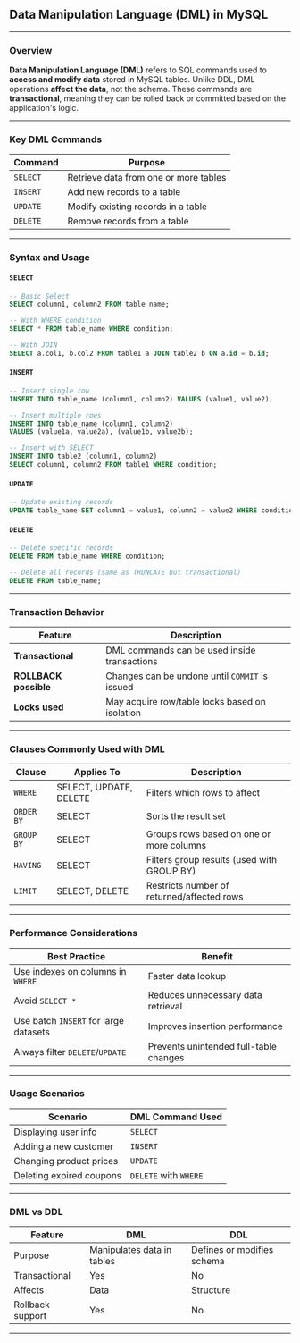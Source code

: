## Data Manipulation Language (DML) in MySQL

---

### Overview

**Data Manipulation Language (DML)** refers to SQL commands used to **access and modify data** stored in MySQL tables. Unlike DDL, DML operations **affect the data**, not the schema. These commands are **transactional**, meaning they can be rolled back or committed based on the application's logic.

---

### Key DML Commands

| Command   | Purpose                                           |
|-----------|---------------------------------------------------|
| `SELECT`  | Retrieve data from one or more tables              |
| `INSERT`  | Add new records to a table                         |
| `UPDATE`  | Modify existing records in a table                 |
| `DELETE`  | Remove records from a table                        |

---

### Syntax and Usage

#### `SELECT`
```sql
-- Basic Select
SELECT column1, column2 FROM table_name;

-- With WHERE condition
SELECT * FROM table_name WHERE condition;

-- With JOIN
SELECT a.col1, b.col2 FROM table1 a JOIN table2 b ON a.id = b.id;
```

#### `INSERT`
```sql
-- Insert single row
INSERT INTO table_name (column1, column2) VALUES (value1, value2);

-- Insert multiple rows
INSERT INTO table_name (column1, column2)
VALUES (value1a, value2a), (value1b, value2b);

-- Insert with SELECT
INSERT INTO table2 (column1, column2)
SELECT column1, column2 FROM table1 WHERE condition;
```

#### `UPDATE`
```sql
-- Update existing records
UPDATE table_name SET column1 = value1, column2 = value2 WHERE condition;
```

#### `DELETE`
```sql
-- Delete specific records
DELETE FROM table_name WHERE condition;

-- Delete all records (same as TRUNCATE but transactional)
DELETE FROM table_name;
```

---

### Transaction Behavior

| Feature              | Description                                      |
|----------------------|--------------------------------------------------|
| **Transactional**     | DML commands can be used inside transactions     |
| **ROLLBACK possible** | Changes can be undone until `COMMIT` is issued   |
| **Locks used**        | May acquire row/table locks based on isolation   |

---

### Clauses Commonly Used with DML

| Clause       | Applies To | Description                                      |
|--------------|------------|--------------------------------------------------|
| `WHERE`      | SELECT, UPDATE, DELETE | Filters which rows to affect        |
| `ORDER BY`   | SELECT     | Sorts the result set                             |
| `GROUP BY`   | SELECT     | Groups rows based on one or more columns         |
| `HAVING`     | SELECT     | Filters group results (used with GROUP BY)       |
| `LIMIT`      | SELECT, DELETE | Restricts number of returned/affected rows |

---

### Performance Considerations

| Best Practice                          | Benefit                                      |
|----------------------------------------|----------------------------------------------|
| Use indexes on columns in `WHERE`      | Faster data lookup                           |
| Avoid `SELECT *`                       | Reduces unnecessary data retrieval           |
| Use batch `INSERT` for large datasets  | Improves insertion performance               |
| Always filter `DELETE`/`UPDATE`        | Prevents unintended full-table changes       |

---

### Usage Scenarios

| Scenario                       | DML Command Used         |
|--------------------------------|---------------------------|
| Displaying user info           | `SELECT`                  |
| Adding a new customer          | `INSERT`                  |
| Changing product prices        | `UPDATE`                  |
| Deleting expired coupons       | `DELETE` with `WHERE`     |

---

### DML vs DDL

| Feature         | DML                                | DDL                             |
|------------------|--------------------------------------|----------------------------------|
| Purpose          | Manipulates data in tables           | Defines or modifies schema       |
| Transactional    | Yes                                  | No                               |
| Affects          | Data                                 | Structure                        |
| Rollback support | Yes                                  | No                               |

---
